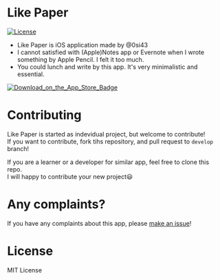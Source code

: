 # Like Paper
[![License](https://img.shields.io/github/license/0si43/LikePaper)](https://github.com/0si43/LikePaper/blob/master/LICENSE.md)

- Like Paper is iOS application made by @0si43  
- I cannot satisfied with (Apple)Notes app or Evernote when I wrote something by Apple Pencil. I felt it too much. 
- You could lunch and write by this app. It's very minimalistic and essential.

[![Download_on_the_App_Store_Badge](./doc/Download_on_the_App_Store_Badge.svg)](https://apps.apple.com/jp/app/like-a-paper/id1511690088#?platform=ipad)

# Contributing
Like Paper is started as indevidual project, but welcome to contribute!  
If you want to contribute, fork tihs repository, and pull request to `develop` branch!

If you are a learner or a developer for similar app, feel free to clone this repo.  
I will happy to contribute your new project😃

# Any complaints?
If you have any complaints about this app, please [make an issue](https://github.com/0si43/LikePaper/issues/new)!  

# License
MIT License  

